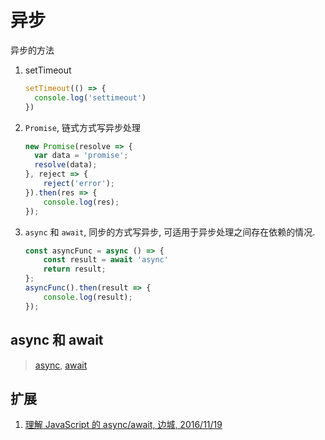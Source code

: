 # 异步

异步的方法

1. setTimeout

    ```javascript
    setTimeout(() => {
      console.log('settimeout')
    })
    ```

2. `Promise`, 链式方式写异步处理

    ```javascript
    new Promise(resolve => {
      var data = 'promise';
      resolve(data);
    }, reject => {
        reject('error');
    }).then(res => {
        console.log(res);
    });
    ```

3. `async` 和 `await`, 同步的方式写异步, 可适用于异步处理之间存在依赖的情况.

    ```javascript
    const asyncFunc = async () => {
        const result = await 'async'
        return result;
    };
    asyncFunc().then(result => {
        console.log(result);
    });
    ```

## async 和 await

> [async](https://developer.mozilla.org/en-US/docs/Web/JavaScript/Reference/Statements/async_function), [await](https://developer.mozilla.org/en-US/docs/Web/JavaScript/Reference/Operators/await)

## 扩展

1. [理解 JavaScript 的 async/await, 边城, 2016/11/19](https://segmentfault.com/a/1190000007535316)
